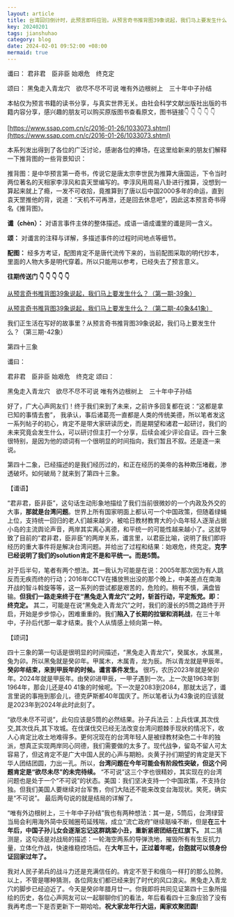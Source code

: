 ```yaml
---
layout: article
title: 台湾回归倒计时，此预言即将应验。从预言奇书推背图39象说起，我们马上要发生什么？（第四期-43象）
key: 20240201
tags: jianshuhao
category: blog
date: 2024-02-01 09:52:00 +08:00
mermaid: true
---
```

谶曰：
君非君　臣非臣
始艰危　终克定

颂曰：
黑兔走入青龙穴　欲尽不尽不可说
唯有外边根树上　三十年中子孙结
<!--more-->

本帖仅为预言书籍的读书分享，与真实世界无关。由社会科学文献出版社出版的书籍内容分享，感兴趣的朋友可以购买原版图书查看原文，图书链接👇 👇 👇 👇 👇

[https://www.ssap.com.cn/c/2016-01-26/1033073.shtml](https://www.ssap.com.cn/c/2016-01-26/1033073.shtml)



本系列发出得到了各位的广泛讨论，感谢各位的捧场，在这里给新来的朋友们解释一下推背图的一些背景知识：

推背图：是中华预言第一奇书，传说它是唐太宗李世民为推算大唐国运，下令当时两位著名的天相家李淳风和袁天罡编写的。李淳风用周易八卦进行推算，没想到一算起来就上了瘾，一发不可收拾，竟推算到了唐以后中国2000多年的命运，直到袁天罡推他的背，说道：“天机不可再泄，还是回去休息吧”，因此这本预言奇书得名《推背图》。

**谶（chèn）：** 对语言事件主体的整体描述。成语一语成谶里的谶是同一含义。

**颂：** 对谶言的注释与详解，多描述事件的过程时间地点等细节。

**配图：** 经多方考证，配图肯定不是唐代流传下来的，当前配图采取的明代抄本，里面的人物大多是明代穿着。所以只能用以参考，已经失去了预言意义。

**往期传送门 👇 👇 👇 👇 👇**

[从预言奇书推背图39象说起，我们马上要发生什么？（第一期-39象）](https://xinsheng.huawei.com/next/#/detail?uuid=969754861417205760)

[从预言奇书推背图39象说起，我们马上要发生什么？（第二期-40象&41象）](https://xinsheng.huawei.com/next/#/detail?uuid=970461181355159552) 

我们正生活在写好的故事里？从预言奇书推背图39象说起，我们马上要发生什么？（第三期-42象）



第四十三象

谶曰：

君非君　臣非臣
始艰危　终克定
颂曰：

黑兔走入青龙穴　欲尽不尽不可说
唯有外边根树上　三十年中子孙结





好了，广大心声网友们！终于我们来到了未来，之前许多回复都在说：“这都是拿已知的事情去套”， 我承认，事后诸葛亮一直都是人类的传统美德，所以笔者发这一系列帖子的初心，肯定不是带大家研读历史，而是期望和诸君一起研讨，我们的未来究竟会发生什么，可以研讨但主打一个分享，后续会减少评论自证。四十三象很特别，是因为他的颂词有一个很明显的时间指向，我们暂且不叙。还是逐一来说。

第四十二象，已经描述的是我们经历过的，和正在经历的美帝的各种欺压堵截，渗透破坏。如何破局？就来到了第四十三象。



【谶语】

“君非君，臣非臣”，这句话生动形象地描绘了我们当前很微妙的一个内政及外交的大事，**那就是台湾问题**。世界上所有国家明面上都认可一个中国政策，但随着绿蝇上位，支持统一回归的老人们越来越少，被哈日教材教育大的小岛年轻人逐渐占据小岛的主流舆论声音，两岸其实离心离德，和平统一的可能性越来越小了。这就导致了目前的“君非君，臣非臣”的两岸关系，谶言里，以君臣比喻，说明了我们即将经历的重大事件将是解决台湾问题。并给出了过程和结果：始艰危，终克定。**克字已经说明了我们的solution肯定不是和平统一。而是5筒。**

对于后半句，笔者有两个想法。其一我认为可能是在说：2005年那次因为有人跳反而无疾而终的行动；2016年CCTV在播放熊出没的那个晚上，中美差点在南海开战的智斗斡旋等等，这一系列的尝试都是艰苦的，危险的。稍有不慎，满盘皆输。**但我们一路走来终于在“黑兔走入青龙穴”之时，斩首行动，平定叛党。即：终克定。** 其二，可能是在说“黑兔走入青龙穴”之时，我们的漫长的5筒之路终于开启，开始是步步惊心，困难重重的。我们**陷入了长期的拉锯和消耗战**，在三十年中，子孙后代那一辈才结束。我个人从情感上倾向第一种。



【颂词】

四十三象的第一句话是很明显的时间描述，“黑兔走入青龙穴”，癸属水，水属黑，兔为卯。所以黑兔就是癸卯年。甲属木，木属青，龙为辰。所以青龙就是甲辰年。**癸卯年结束，来到甲辰年的时候。谶言事件发生。** 很巧，农历2023年就是癸卯年。2024年就是甲辰年。由癸卯进甲辰，一甲子遇到一次。上一次是1963年到1964年，那会儿还是40 41象的时候呢。下一次是2083到2084，那就太远了，谶言里说的事拖到那会儿，德克萨斯都40年国庆了。所以笔者认为43象说的应该就是2023年到2024年此时此刻了。

“欲尽未尽不可说”，此句应该是5筒的必然结果。孙子兵法云：上兵伐谋,其次伐交,其次伐兵,其下攻城。在伐谋伐交已经无法改变台湾问题棘手现状的情况下，收人心肯定比收土地难得多。更何况现在的台湾年轻人是被绿教材染色二十年的独派，想真正实现两岸同心同德，我们需要做的太多了。现代战争，留岛不留人可太容易了，但这肯定不是广大中国人民的心声与期盼。炎黄子孙们期望的肯定是天下华人团结团圆，力出一孔。所以，**台湾问题在今年可能会有阶段性突破，但这个问题肯定是“欲尽未尽”的未完待续。** “不可说”这三个字也很精妙，其实现在的台湾问题也是处于一个“不可说”的状态。美国：我们坚决支持一个中国政策，不支持台独。但我们美国人要继续对台军售，你们大陆还不能来改变台海现状。笑死，确实是“不可说”。 最后两句说的就是结局的详解了。

“唯有外边根树上，三十年中子孙结”我也有两种想法：其一是，5筒后，台湾绿营当局会利用海外简中反贼圈苟延残喘，成立“流亡政府”继续聒噪不断，但是**在三十年后，中国子孙儿女会逐渐忘记这群跳梁小丑，重新紧密团结在红旗下。** 其二猜测是，这句话是对战局的描述：一轮海空两系的导弹洗地，摧毁所有有生反抗力量，立体化作战，快速维稳控场后。在**大年三十，正过着年呢，台胞就可以领身份证回家过年了。** 

我对人民子弟兵的战斗力还是充满信任的。肯定不至于和俄乌一样打的那么拉胯。以上，不管是哪种猜测，各位网友们都已经来到了时代的风口浪尖。黑兔走入青龙穴的脚步已经迫近了。今天是癸卯年腊月廿一。你我即将共同见证第四十三象所描绘的历史，各位心声网友可以一起聊聊你们的看法，年后看看四十三象应验了没有我再考虑一下是否更新下一期哈哈。**祝大家龙年行大运，阖家欢聚团圆!**

